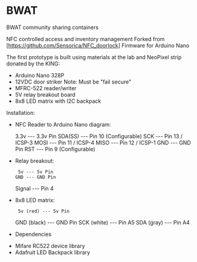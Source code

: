 # BWAT
BWAT  community sharing containers 

NFC controlled access and inventory management
Forked from [https://github.com/Sensorica/NFC_doorlock]
Firmware for Arduino Nano

The first prototype is built using materials at the lab and NeoPixel strip donated by the KING:

* Arduino Nano 328P
* 12VDC door striker Note: Must be "fail secure"
* MFRC-522 reader/writer 
* 5V relay breakout board
* 8x8 LED matrix with I2C backpack

Installation:

* NFC Reader to Arduino Nano diagram:
  
     3.3v --- 3.3v Pin
  SDA(SS) --- Pin 10 (Configurable)
      SCK --- Pin 13 / ICSP-3
     MOSI --- Pin 11 / ICSP-4
     MISO --- Pin 12 / ICSP-1
      GND --- GND Pin
      RST --- Pin 9 (Configurable)
	  
* Relay breakout:

       5v --- 5v Pin
      GND --- GND Pin
   Signal --- Pin 4
   
* 8x8 LED matrix:

       5v (red) --- 5v Pin
    GND (black) --- GND Pin
    SCK (white) --- Pin A5
     SDA (gray) --- Pin A4
    
  
  
* Dependencies 

- Mifare RC522 device library
- Adafruit LED Backpack library
